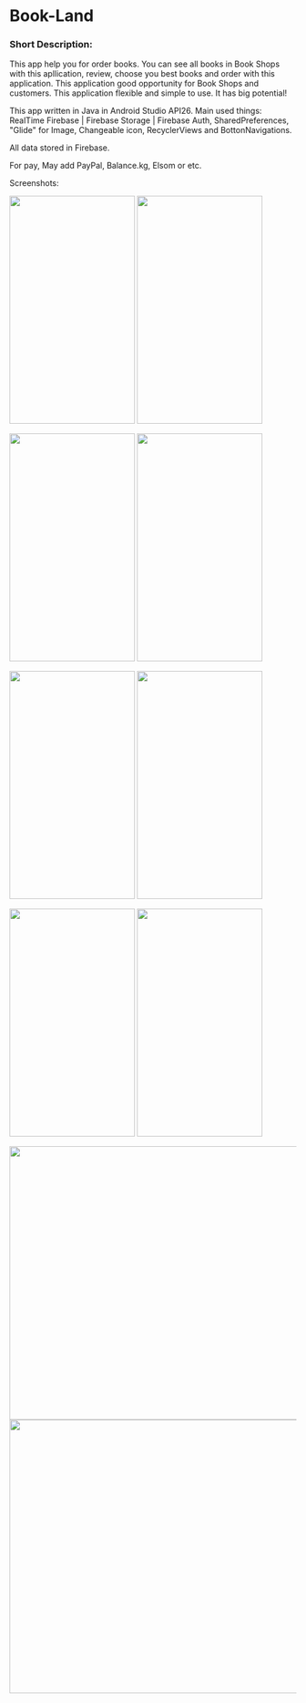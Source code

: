 # Book-Land

### Short Description: 
This app help you  for order books. You can see all books in Book Shops with this apllication, review, choose you best books and order with this application. This application good opportunity for Book Shops and customers. This application flexible and simple to use. It has big potential!

This app written in Java in Android Studio API26. Main used things: RealTime Firebase | Firebase Storage | Firebase Auth, SharedPreferences, "Glide" for Image, Changeable icon, RecyclerViews and BottonNavigations.

All data stored in Firebase.

For pay, May add PayPal, Balance.kg, Elsom or etc.


Screenshots:

<img src="https://user-images.githubusercontent.com/49748480/102050106-5f0ab900-3e0c-11eb-87e7-0058a9043975.png" width="220" height="400" />    <img src="https://user-images.githubusercontent.com/49748480/102050112-63cf6d00-3e0c-11eb-8811-cf184efbd133.png" width="220" height="400" />


<img src="https://user-images.githubusercontent.com/49748480/102050128-6af67b00-3e0c-11eb-970f-206eb59c611d.png" width="220" height="400" />    <img src="https://user-images.githubusercontent.com/49748480/102050156-777ad380-3e0c-11eb-8ae3-171183dbb5be.png" width="220" height="400" />


<img src="https://user-images.githubusercontent.com/49748480/102050185-86618600-3e0c-11eb-94b3-28ebfa44c09a.png" width="220" height="400" />    <img src="https://user-images.githubusercontent.com/49748480/102050202-8eb9c100-3e0c-11eb-93d5-13e8ebf89974.png" width="220" height="400" />


<img src="https://user-images.githubusercontent.com/49748480/102050217-95e0cf00-3e0c-11eb-9ef1-3f60749a1cba.png" width="220" height="400" />    <img src="https://user-images.githubusercontent.com/49748480/102050230-9bd6b000-3e0c-11eb-8ac6-9855353f938f.png" width="220" height="400" />

<img src="https://user-images.githubusercontent.com/49748480/102050940-ee649c00-3e0d-11eb-8581-0fdb859d64d0.png" width="900" height="480" />

<img src="https://user-images.githubusercontent.com/49748480/102051472-d04b6b80-3e0e-11eb-947e-7dd3c0f42ad5.png" width="900" height="480" />
